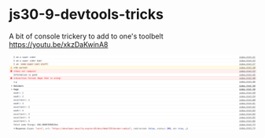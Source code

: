 # js30-9-devtools-tricks
A bit of console trickery to add to one's toolbelt https://youtu.be/xkzDaKwinA8

![output of the index.html file in the dev tools console](devtools-finished.png)
